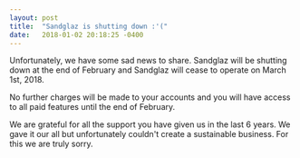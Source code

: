 ```yaml
---
layout: post
title:  "Sandglaz is shutting down :'("
date:   2018-01-02 20:18:25 -0400
---
```


Unfortunately, we have some sad news to share. Sandglaz will be shutting down
at the end of February and Sandglaz will cease to operate on March 1st, 2018.


No further charges will be made to your accounts and you will have access to all
paid features until the end of February.


We are grateful for all the support you have given us in the last 6 years.
We gave it our all but unfortunately couldn't create a sustainable business.
For this we are truly sorry.
